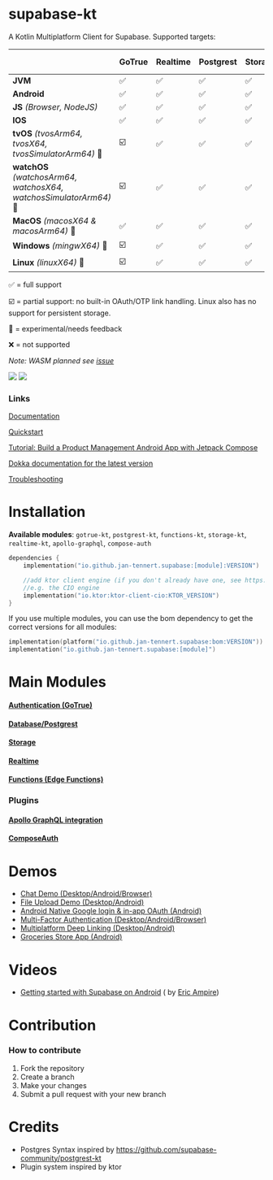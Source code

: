 # supabase-kt

A Kotlin Multiplatform Client for Supabase.
Supported targets:

|                                                                    | **GoTrue** | **Realtime** | **Postgrest** | **Storage** | **Functions** | **Apollo-GraphQL** | **ComposeAuth 🚧** |
|--------------------------------------------------------------------|------------|--------------|---------------|-------------|---------------|--------------------|--------------------|
| **JVM**                                                            | ✅          | ✅            | ✅             | ✅           | ✅             | ✅                  | ❌                  |
| **Android**                                                        | ✅          | ✅            | ✅             | ✅           | ✅             | ✅                  | ✅                  |
| **JS** *(Browser, NodeJS)*                                         | ✅          | ✅            | ✅             | ✅           | ✅             | ✅                  | ❌                  |
| **IOS**                                                            | ✅          | ✅            | ✅             | ✅           | ✅             | ✅                  | 🚧                 |
| **tvOS** *(tvosArm64, tvosX64, tvosSimulatorArm64)* 🚧             | ☑️         | ✅            | ✅             | ✅           | ✅             | ✅                  | ❌                  |
| **watchOS** *(watchosArm64, watchosX64, watchosSimulatorArm64)* 🚧 | ☑️         | ✅            | ✅             | ✅           | ✅             | ✅                  | ❌                  |
| **MacOS**  *(macosX64 & macosArm64)* 🚧                            | ✅          | ✅            | ✅             | ✅           | ✅             | ✅                  | ❌                  |
| **Windows** *(mingwX64)*   🚧                                      | ☑️         | ✅            | ✅             | ✅           | ✅             | ❌                  | ❌                  |
| **Linux** *(linuxX64)*  🚧                                         | ☑️         | ✅            | ✅             | ✅           | ✅             | ❌                  | ❌                  |

✅ = full support

☑️ = partial support: no built-in OAuth/OTP link handling. Linux also has no support for persistent storage.

🚧 = experimental/needs feedback

❌ = not supported

*Note: WASM planned see [issue](https://github.com/supabase-community/supabase-kt/issues/86)*

[![](https://img.shields.io/github/release/supabase-community/supabase-kt?label=stable)](https://github.com/supabase-community/supabase-kt/releases) [![](https://img.shields.io/maven-central/v/io.github.jan-tennert.supabase/supabase-kt?label=experimental)](https://central.sonatype.com/search?q=io.github.jan.supabase&smo=true)

### Links

[Documentation](https://supabase.com/docs/reference/kotlin/introduction)

[Quickstart](https://supabase.com/docs/guides/getting-started/quickstarts/kotlin)

[Tutorial: Build a Product Management Android App with Jetpack Compose](https://supabase.com/docs/guides/getting-started/tutorials/with-kotlin)

[Dokka documentation for the latest version](https://supabase-community.github.io/supabase-kt/)

[Troubleshooting](https://github.com/supabase-community/supabase-kt/wiki/Troubleshooting)

# Installation

**Available modules**: `gotrue-kt`, `postgrest-kt`, `functions-kt`, `storage-kt`, `realtime-kt`, `apollo-graphql`, `compose-auth`

```kotlin
dependencies {
    implementation("io.github.jan-tennert.supabase:[module]:VERSION")

    //add ktor client engine (if you don't already have one, see https://ktor.io/docs/http-client-engines.html for all engines)
    //e.g. the CIO engine
    implementation("io.ktor:ktor-client-cio:KTOR_VERSION")
}
```

If you use multiple modules, you can use the bom dependency to get the correct versions for all
modules:

```kotlin
implementation(platform("io.github.jan-tennert.supabase:bom:VERSION"))
implementation("io.github.jan-tennert.supabase:[module]")
```

# Main Modules

#### [Authentication (GoTrue)](/GoTrue)

#### [Database/Postgrest](/Postgrest)

#### [Storage](/Storage)

#### [Realtime](/Realtime)

#### [Functions (Edge Functions)](/Functions)

### Plugins

#### [Apollo GraphQL integration](/plugins/ApolloGraphQL)

#### [ComposeAuth](/plugins/ComposeAuth)

# Demos

- [Chat Demo (Desktop/Android/Browser)](https://github.com/supabase-community/supabase-kt/tree/master/demos/chat-demo-mpp)
- [File Upload Demo (Desktop/Android)](https://github.com/supabase-community/supabase-kt/tree/master/demos/file-upload)
- [Android Native Google login & in-app OAuth (Android)](https://github.com/supabase-community/supabase-kt/tree/master/demos/android-login)
- [Multi-Factor Authentication (Desktop/Android/Browser)](https://github.com/supabase-community/supabase-kt/tree/master/demos/multi-factor-authentication)
- [Multiplatform Deep Linking (Desktop/Android)](https://github.com/supabase-community/supabase-kt/tree/master/demos/multiplatform-deeplinks)
- [Groceries Store App (Android)](https://github.com/hieuwu/android-groceries-store)

# Videos

- [Getting started with Supabase on Android](https://www.youtube.com/watch?v=SGr73sWMX6w) (
  by [Eric Ampire](https://www.youtube.com/@eric-ampire))

# Contribution

### How to contribute

1. Fork the repository
2. Create a branch
3. Make your changes
4. Submit a pull request with your new branch

# Credits

- Postgres Syntax inspired by https://github.com/supabase-community/postgrest-kt
- Plugin system inspired by ktor
